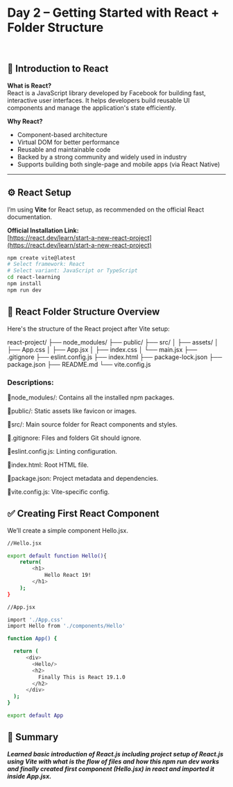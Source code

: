 # Day 2 – Getting Started with React + Folder Structure
<br/>

## 📘 Introduction to React

**What is React?**  
React is a JavaScript library developed by Facebook for building fast, interactive user interfaces. It helps developers build reusable UI components and manage the application's state efficiently.

**Why React?**  
- Component-based architecture  
- Virtual DOM for better performance  
- Reusable and maintainable code  
- Backed by a strong community and widely used in industry  
- Supports building both single-page and mobile apps (via React Native)

---

## ⚙️ React Setup

I’m using **Vite** for React setup, as recommended on the official React documentation.

**Official Installation Link:**  
[https://react.dev/learn/start-a-new-react-project](https://react.dev/learn/start-a-new-react-project)

```bash
npm create vite@latest
# Select framework: React
# Select variant: JavaScript or TypeScript
cd react-learning
npm install
npm run dev
```


## 📁 React Folder Structure Overview

Here's the structure of the React project after Vite setup:

react-project/
├── node_modules/
├── public/
├── src/
│   ├── assets/
│   ├── App.css
│   ├── App.jsx
│   ├── index.css
│   └── main.jsx
├── .gitignore
├── eslint.config.js
├── index.html
├── package-lock.json
├── package.json
├── README.md
└── vite.config.js


### Descriptions:

🔹node_modules/: Contains all the installed npm packages.

🔹public/: Static assets like favicon or images.

🔹src/: Main source folder for React components and styles.

🔹.gitignore: Files and folders Git should ignore.

🔹eslint.config.js: Linting configuration.

🔹index.html: Root HTML file.

🔹package.json: Project metadata and dependencies.

🔹vite.config.js: Vite-specific config.


## ✅ Creating First React Component

We’ll create a simple component Hello.jsx.

```bash
//Hello.jsx

export default function Hello(){
    return(
        <h1>
            Hello React 19!
        </h1>
    );
}

//App.jsx

import './App.css'
import Hello from './components/Hello'

function App() {

  return (
      <div>
        <Hello/>
        <h2>
          Finally This is React 19.1.0
        </h2>
      </div>
  );
}

export default App
```

## 📝 Summary

***Learned basic introduction of React.js including project setup of React.js using Vite with what is the flow of files and how this npm run dev works and finally created first component (Hello.jsx) in react and imported it inside App.jsx.***


